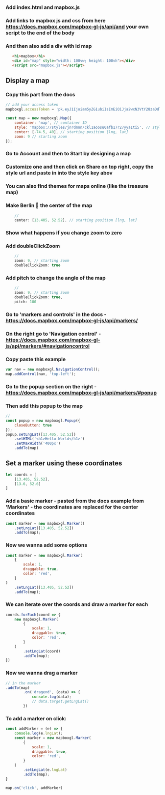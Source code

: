 ### Add index.html and mapbox.js

### Add links to mapbox js and css from here https://docs.mapbox.com/mapbox-gl-js/api/and your own script to the end  of the body

### And then also add a div with id map

```html
   <h1>mapbox</h1> 
   <div id="map" style="width: 100vw; height: 100vh"></div>
   <script src="mapbox.js"></script>
```

## Display a map 

### Copy this part from the docs 
```js
// add your access token
mapboxgl.accessToken = 'pk.eyJ1Ijoiam5yZG1ubiIsImEiOiJja2wxN3VtY28zaDdlMm5xbjV5Znh0YnBpIn0.s0Cz8vhJe3T1N2wvocwFzw'

const map = new mapboxgl.Map({
    container: 'map', // container ID
    style: 'mapbox://styles/jnrdmnn/ckl1aoosu0afb17r27yya1ti5', // style URL
    center: [-74.5, 40], // starting position [lng, lat]
    zoom: 9 // starting zoom
});
```

### Go to Account and then to Start by designing a map

### Customize one and then click on Share on top right, copy the style url and paste in into the style key abov 

### You can also find themes for maps online (like the treasure map)

### Make Berlin 🐻 the center of the map  
```js
    // 
    center: [13.405, 52.52], // starting position [lng, lat]
```

### Show what happens if you change zoom to zero 

### Add doubleClickZoom
```js
    // 
    zoom: 9, // starting zoom
    doubleClickZoom: true
```

### Add pitch to change the angle of the map
```js
    // 
    zoom: 9, // starting zoom
    doubleClickZoom: true,
    pitch: 100
```

### Go to 'markers and controls' in the docs - https://docs.mapbox.com/mapbox-gl-js/api/markers/

### On the right go to 'Navigation control' - https://docs.mapbox.com/mapbox-gl-js/api/markers/#navigationcontrol

### Copy paste this example 
```js
var nav = new mapboxgl.NavigationControl();
map.addControl(nav, 'top-left');
```

### Go to the popup section on the right - https://docs.mapbox.com/mapbox-gl-js/api/markers/#popup

### Then add this popup to the map 
```js
// 
const popup = new mapboxgl.Popup({
    closeButton: true
});
popup.setLngLat([13.405, 52.52])
    .setHTML('<h1>Hello World</h1>')
    .setMaxWidth('400px')
    .addTo(map)
```

## Set a marker using these coordinates 
```js
let coords = [
    [13.405, 52.52],
    [13.6, 52.6]
]
```

### Add a basic marker - pasted from the docs example from 'Markers' - the coordinates are replaced for the center coordinates
```js
const marker = new mapboxgl.Marker()
    .setLngLat([13.405, 52.52])
    .addTo(map);
```

### Now we wanna add some options 
```js
const marker = new mapboxgl.Marker(
    {
        scale: 1,
        draggable: true,
        color: 'red',
    }
)
    .setLngLat([13.405, 52.52])
    .addTo(map);
```

### We can iterate over the coords and draw a marker for each 
```js
coords.forEach(coord => {
    new mapboxgl.Marker(
        {
            scale: 1,
            draggable: true,
            color: 'red',
        }
    )
        .setLngLat(coord)
        .addTo(map);
})
```

### Now we wanna drag a marker
```js
// in the marker 
.addTo(map)
        .on('dragend', (data) => {
            console.log(data);
            // data.target.getLngLat()
        })
```

### To add a marker on click: 
```js
const addMarker = (e) => {
    console.log(e.lngLat);
    const marker = new mapboxgl.Marker(
        {
            scale: 1,
            draggable: true,
            color: 'red',
        }
    )
        .setLngLat(e.lngLat)
        .addTo(map);
}

map.on('click', addMarker)
```